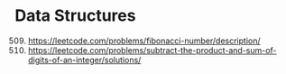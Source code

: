 # Data Structures

509. https://leetcode.com/problems/fibonacci-number/description/
1281. https://leetcode.com/problems/subtract-the-product-and-sum-of-digits-of-an-integer/solutions/
